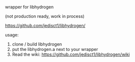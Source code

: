 wrapper for libhydrogen

(not production ready, work in process)

https://github.com/jedisct1/libhydrogen/

usage:

1. clone / build libhydrogen
2. put the libhydrogen.a next to your wrapper
3. Read the wiki: https://github.com/jedisct1/libhydrogen/wiki
